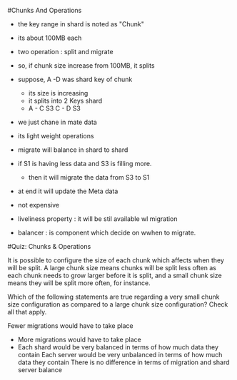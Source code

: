 #Chunks And Operations
 - the key range in shard is noted as "Chunk"
 - its about 100MB each
 - two operation : split and migrate
 - so, if chunk size increase from 100MB, it splits
 - suppose, A -D was shard key of chunk
    - its size is increasing
    - it splits into 2
        Keys  shard
    -  A - C   S3
       C - D   S3
 - we just chane in mate data
 - its light weight operations

 - migrate will balance in shard to shard
 - if S1 is having less data and S3 is filling more.
   -  then it will migrate the data from S3 to S1
 - at end it will update the Meta data
 - not expensive
 - liveliness property : it will be stil available wl migration
 - balancer : is component which decide on wwhen to migrate.

#Quiz: Chunks & Operations

 It is possible to configure the size of each chunk which affects when they will be split. A large chunk size means chunks will be split less often as each chunk needs to grow larger before it is split, and a small chunk size means they will be split more often, for instance.

 Which of the following statements are true regarding a very small chunk size configuration as compared to a large chunk size configuration? Check all that apply.


 Fewer migrations would have to take place
* More migrations would have to take place
* Each shard would be very balanced in terms of how much data they contain
 Each server would be very unbalanced in terms of how much data they contain
 There is no difference in terms of migration and shard server balance
